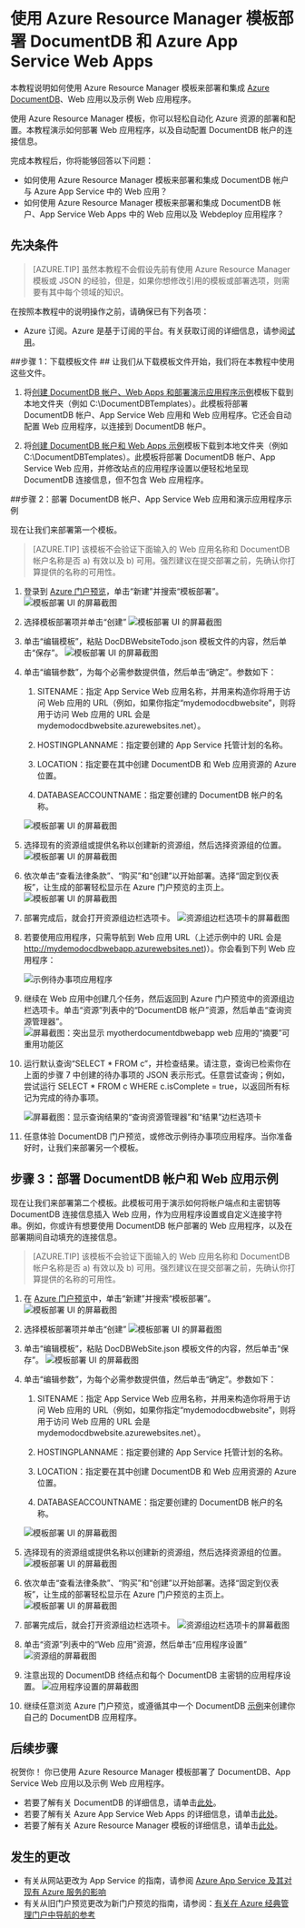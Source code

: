 <properties 
	pageTitle="使用 Azure Resource Manager 模板部署 DocumentDB 和 Azure App Service Web Apps | Azure" 
	description="了解如何使用 Azure Resource Manager 模板部署 DocumentDB 帐户、Azure App Service Web Apps 以及示例 Web 应用程序。" 
	services="documentdb, app-service\web" 
	authors="stephbaron" 
	manager="jhubbard" 
	editor="monicar" 
	documentationCenter=""/>

<tags 
	ms.service="documentdb" 
	ms.date="05/04/2016" 
	wacn.date="07/22/2016"/>

# 使用 Azure Resource Manager 模板部署 DocumentDB 和 Azure App Service Web Apps #

本教程说明如何使用 Azure Resource Manager 模板来部署和集成 [Azure DocumentDB](/documentation/services/documentdb/)、Web 应用以及示例 Web 应用程序。

使用 Azure Resource Manager 模板，你可以轻松自动化 Azure 资源的部署和配置。本教程演示如何部署 Web 应用程序，以及自动配置 DocumentDB 帐户的连接信息。

完成本教程后，你将能够回答以下问题：

-	如何使用 Azure Resource Manager 模板来部署和集成 DocumentDB 帐户与 Azure App Service 中的 Web 应用？
-	如何使用 Azure Resource Manager 模板来部署和集成 DocumentDB 帐户、App Service Web Apps 中的 Web 应用以及 Webdeploy 应用程序？

<a id="Prerequisites"></a>
## 先决条件
> [AZURE.TIP] 虽然本教程不会假设先前有使用 Azure Resource Manager 模板或 JSON 的经验，但是，如果你想修改引用的模板或部署选项，则需要有其中每个领域的知识。

在按照本教程中的说明操作之前，请确保已有下列各项：

- Azure 订阅。Azure 是基于订阅的平台。有关获取订阅的详细信息，请参阅[试用](/pricing/free-trial/)。

##<a id="CreateDB"></a>步骤 1：下载模板文件 ##
让我们从下载模板文件开始，我们将在本教程中使用这些文件。

1. 将[创建 DocumentDB 帐户、Web Apps 和部署演示应用程序示例](https://portalcontent.blob.core.chinacloudapi.cn/samples/DocDBWebsiteTodo.json)模板下载到本地文件夹（例如 C:\\DocumentDBTemplates）。此模板将部署 DocumentDB 帐户、App Service Web 应用和 Web 应用程序。它还会自动配置 Web 应用程序，以连接到 DocumentDB 帐户。

2. 将[创建 DocumentDB 帐户和 Web Apps 示例](https://portalcontent.blob.core.chinacloudapi.cn/samples/DocDBWebSite.json)模板下载到本地文件夹（例如 C:\\DocumentDBTemplates）。此模板将部署 DocumentDB 帐户、App Service Web 应用，并修改站点的应用程序设置以便轻松地呈现 DocumentDB 连接信息，但不包含 Web 应用程序。

<a id="Build"></a>
##步骤 2：部署 DocumentDB 帐户、App Service Web 应用和演示应用程序示例

现在让我们来部署第一个模板。

> [AZURE.TIP] 该模板不会验证下面输入的 Web 应用名称和 DocumentDB 帐户名称是否 a) 有效以及 b) 可用。强烈建议在提交部署之前，先确认你打算提供的名称的可用性。

1. 登录到 [Azure 门户预览](https://portal.azure.cn)，单击“新建”并搜索“模板部署”。
	![模板部署 UI 的屏幕截图](./media/documentdb-create-documentdb-website/TemplateDeployment1.png)

2. 选择模板部署项并单击“创建” 
	![模板部署 UI 的屏幕截图](./media/documentdb-create-documentdb-website/TemplateDeployment2.png)

3.  单击“编辑模板”，粘贴 DocDBWebsiteTodo.json 模板文件的内容，然后单击“保存”。
	![模板部署 UI 的屏幕截图](./media/documentdb-create-documentdb-website/TemplateDeployment3.png)

4. 单击“编辑参数”，为每个必需参数提供值，然后单击“确定”。参数如下：

	1. SITENAME：指定 App Service Web 应用名称，并用来构造你将用于访问 Web 应用的 URL（例如，如果你指定“mydemodocdbwebsite”，则将用于访问 Web 应用的 URL 会是 mydemodocdbwebsite.azurewebsites.net）。

	2. HOSTINGPLANNAME：指定要创建的 App Service 托管计划的名称。

	3. LOCATION：指定要在其中创建 DocumentDB 和 Web 应用资源的 Azure 位置。

	4. DATABASEACCOUNTNAME：指定要创建的 DocumentDB 帐户的名称。

	![模板部署 UI 的屏幕截图](./media/documentdb-create-documentdb-website/TemplateDeployment4.png)

5. 选择现有的资源组或提供名称以创建新的资源组，然后选择资源组的位置。
	![模板部署 UI 的屏幕截图](./media/documentdb-create-documentdb-website/TemplateDeployment5.png)
  
6.  依次单击“查看法律条款”、“购买”和“创建”以开始部署。选择“固定到仪表板”，让生成的部署轻松显示在 Azure 门户预览的主页上。
	![模板部署 UI 的屏幕截图](./media/documentdb-create-documentdb-website/TemplateDeployment6.png)

7.  部署完成后，就会打开资源组边栏选项卡。
	![资源组边栏选项卡的屏幕截图](./media/documentdb-create-documentdb-website/TemplateDeployment7.png)

8.  若要使用应用程序，只需导航到 Web 应用 URL（上述示例中的 URL 会是 http://mydemodocdbwebapp.azurewebsites.net)）。你会看到下列 Web 应用程序：

	![示例待办事项应用程序](./media/documentdb-create-documentdb-website/image2.png)

9. 继续在 Web 应用中创建几个任务，然后返回到 Azure 门户预览中的资源组边栏选项卡。单击“资源”列表中的“DocumentDB 帐户”资源，然后单击“查询资源管理器”。
	![屏幕截图：突出显示 myotherdocumentdbwebapp web 应用的“摘要”可重用功能区](./media/documentdb-create-documentdb-website/TemplateDeployment8.png)

10. 运行默认查询“SELECT * FROM c”，并检查结果。请注意，查询已检索你在上面的步骤 7 中创建的待办事项的 JSON 表示形式。任意尝试查询；例如，尝试运行 SELECT * FROM c WHERE c.isComplete = true，以返回所有标记为完成的待办事项。

	![屏幕截图：显示查询结果的“查询资源管理器”和“结果”边栏选项卡](./media/documentdb-create-documentdb-website/image5.png)

11. 任意体验 DocumentDB 门户预览，或修改示例待办事项应用程序。当你准备好时，让我们来部署另一个模板。
	
<a id="Build"></a>
## 步骤 3：部署 DocumentDB 帐户和 Web 应用示例

现在让我们来部署第二个模板。此模板可用于演示如何将帐户端点和主密钥等 DocumentDB 连接信息插入 Web 应用，作为应用程序设置或自定义连接字符串。例如，你或许有想要使用 DocumentDB 帐户部署的 Web 应用程序，以及在部署期间自动填充的连接信息。

> [AZURE.TIP] 该模板不会验证下面输入的 Web 应用名称和 DocumentDB 帐户名称是否 a) 有效以及 b) 可用。强烈建议在提交部署之前，先确认你打算提供的名称的可用性。

1. 在 [Azure 门户预览](https://portal.azure.cn)中，单击“新建”并搜索“模板部署”。
	![模板部署 UI 的屏幕截图](./media/documentdb-create-documentdb-website/TemplateDeployment1.png)

2. 选择模板部署项并单击“创建” 
	![模板部署 UI 的屏幕截图](./media/documentdb-create-documentdb-website/TemplateDeployment2.png)

3.  单击“编辑模板”，粘贴 DocDBWebSite.json 模板文件的内容，然后单击“保存”。
	![模板部署 UI 的屏幕截图](./media/documentdb-create-documentdb-website/TemplateDeployment3.png)

4. 单击“编辑参数”，为每个必需参数提供值，然后单击“确定”。参数如下：

	1. SITENAME：指定 App Service Web 应用名称，并用来构造你将用于访问 Web 应用的 URL（例如，如果你指定“mydemodocdbwebsite”，则将用于访问 Web 应用的 URL 会是 mydemodocdbwebsite.azurewebsites.net）。

	2. HOSTINGPLANNAME：指定要创建的 App Service 托管计划的名称。

	3. LOCATION：指定要在其中创建 DocumentDB 和 Web 应用资源的 Azure 位置。

	4. DATABASEACCOUNTNAME：指定要创建的 DocumentDB 帐户的名称。

	![模板部署 UI 的屏幕截图](./media/documentdb-create-documentdb-website/TemplateDeployment4.png)

5. 选择现有的资源组或提供名称以创建新的资源组，然后选择资源组的位置。
	![模板部署 UI 的屏幕截图](./media/documentdb-create-documentdb-website/TemplateDeployment5.png)
  
6.  依次单击“查看法律条款”、“购买”和“创建”以开始部署。选择“固定到仪表板”，让生成的部署轻松显示在 Azure 门户预览的主页上。
	![模板部署 UI 的屏幕截图](./media/documentdb-create-documentdb-website/TemplateDeployment6.png)

7.  部署完成后，就会打开资源组边栏选项卡。
	![资源组边栏选项卡的屏幕截图](./media/documentdb-create-documentdb-website/TemplateDeployment7.png)

8. 单击“资源”列表中的“Web 应用”资源，然后单击“应用程序设置”
	![资源组的屏幕截图](./media/documentdb-create-documentdb-website/TemplateDeployment9.png)

9. 注意出现的 DocumentDB 终结点和每个 DocumentDB 主密钥的应用程序设置。
	![应用程序设置的屏幕截图](./media/documentdb-create-documentdb-website/TemplateDeployment10.png)

10. 继续任意浏览 Azure 门户预览，或遵循其中一个 DocumentDB [示例](/documentation/articles/documentdb-dotnet-samples/)来创建你自己的 DocumentDB 应用程序。

	
	
<a name="NextSteps"></a>
## 后续步骤

祝贺你！ 你已使用 Azure Resource Manager 模板部署了 DocumentDB、App Service Web 应用以及示例 Web 应用程序。

- 若要了解有关 DocumentDB 的详细信息，请单击[此处](/documentation/services/documentdb/)。
- 若要了解有关 Azure App Service Web Apps 的详细信息，请单击[此处](/documentation/services/web-sites/)。
- 若要了解有关 Azure Resource Manager 模板的详细信息，请单击[此处](https://msdn.microsoft.com/library/azure/dn790549.aspx)。


## 发生的更改
* 有关从网站更改为 App Service 的指南，请参阅 [Azure App Service 及其对现有 Azure 服务的影响](/documentation/articles/app-service-web-app-azure-portal/)
* 有关从旧门户预览更改为新门户预览的指南，请参阅：[有关在 Azure 经典管理门户中导航的参考](/documentation/articles/app-service-web-app-azure-portal/)


 

<!---HONumber=Mooncake_0627_2016-->